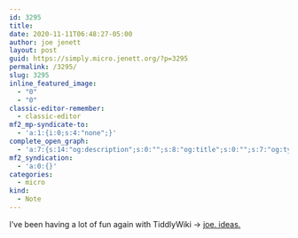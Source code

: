 ```yaml
---
id: 3295
title: 
date: 2020-11-11T06:48:27-05:00
author: joe jenett
layout: post
guid: https://simply.micro.jenett.org/?p=3295
permalink: /3295/
slug: 3295
inline_featured_image:
  - "0"
  - "0"
classic-editor-remember:
  - classic-editor
mf2_mp-syndicate-to:
  - 'a:1:{i:0;s:4:"none";}'
complete_open_graph:
  - 'a:7:{s:14:"og:description";s:0:"";s:8:"og:title";s:0:"";s:7:"og:type";s:0:"";s:12:"twitter:card";s:7:"summary";s:15:"twitter:creator";s:0:"";s:19:"twitter:description";s:0:"";s:8:"og:image";s:0:"";}'
mf2_syndication:
  - 'a:0:{}'
categories:
  - micro
kind:
  - Note
---
```

I’ve been having a lot of fun again with TiddlyWiki &rarr; [joe. ideas.](https://ideas.joejenett.com/ "𝚒𝚍𝚎𝚊s.")
